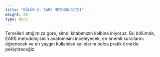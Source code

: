 ```yaml
---
title: "BÖLÜM 2: EARS METODOLOJİSİ"
weight: 20
type: docs
---
```


Temelleri attığımıza göre, şimdi kitabımızın kalbine iniyoruz. Bu bölümde, EARS metodolojisinin anatomisini inceleyecek, en önemli kurallarını öğrenecek ve en yaygın kullanılan kalıplarını bolca pratik örnekle pekiştireceğiz.
